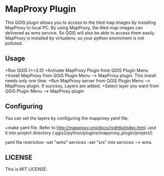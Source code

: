 MapProxy Plugin
======================
This QGIS plugin allows you to access to the tiled map images by installing MapProxy to local PC. 
By using MapProxy, the tiled map images can delivered as wms service. So QGIS will also be able to access them easily. 
MapProxy is installed by virtualenv, so your python enviroment is not polluted.


Usage
------
+Run QGIS (>=2.0)
+Activate MapProxy Plugin from QGIS Plugin Menu
+Install MapProxy from QGIS Plugin Menu --> MapProxy plugin. This install needs only one time.
+Run MapProxy server from QGIS Plugin Menu --> MapProxy plugin. If success, Layers are added.
+Select layer you want from QGIS Plugin Menu --> MapProxy plugin


Configuring
------
You can set the layers by configuring the mapproxy yaml file.

+make yaml file. Refer to http://mapproxy.org/docs/nightly/index.html
+put it into project directory (.qgis2/python/plugins/mapproxy_plugin/project/) 

yaml file restriction
-set "wms" services
-set "srs" into services --> wms


LICENSE
----------
This is MIT LICENSE.
